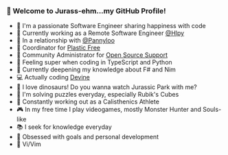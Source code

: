 ### 🦕 Welcome to Jurass-ehm...my GitHub Profile!

- 💙 I'm a passionate Software Engineer sharing happiness with code
- 💼 Currently working as a Remote Software Engineer [@Hlpy](https://www.linkedin.com/company/hlpy/mycompany/)
- 💏 In a relationship with [@Pannyloo](https://instagram.com/pannyloo)
- 🐢 Coordinator for [Plastic Free](https://www.plasticfreeonlus.it/) 
- 💬 Community Administrator for [Open Source Support](https://t.me/ptkdev_support_italian)
- 🦸 Feeling super when coding in TypeScript and Python
- 📕 Currently deepening my knowledge about F# and Nim
- 💻 Actually coding [Devine](https://github.com/Airscripts/devine)
- 🦖 I love dinosaurs! Do you wanna watch Jurassic Park with me?
- 🧩 I'm solving puzzles everyday, especially Rubik's Cubes
- 💪️ Constantly working out as a Calisthenics Athlete
- 🎮 In my free time I play videogames, mostly Monster Hunter and Souls-like
- 📚 I seek for knowledge everyday
- 🎯 Obsessed with goals and personal development
- 🌈️ Vi/Vim

